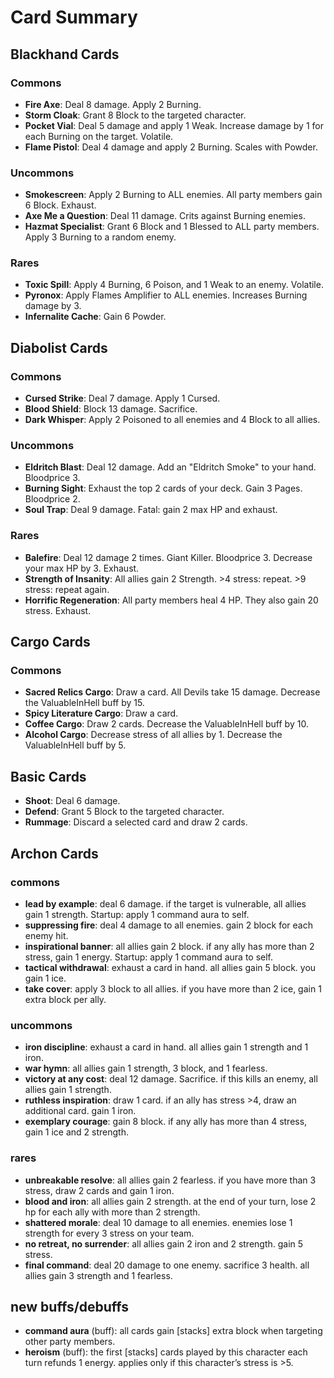 # Card Summary

## Blackhand Cards

### Commons
- **Fire Axe**: Deal 8 damage. Apply 2 Burning.
- **Storm Cloak**: Grant 8 Block to the targeted character.
- **Pocket Vial**: Deal 5 damage and apply 1 Weak. Increase damage by 1 for each Burning on the target. Volatile.
- **Flame Pistol**: Deal 4 damage and apply 2 Burning. Scales with Powder.

### Uncommons
- **Smokescreen**: Apply 2 Burning to ALL enemies. All party members gain 6 Block. Exhaust.
- **Axe Me a Question**: Deal 11 damage. Crits against Burning enemies.
- **Hazmat Specialist**: Grant 6 Block and 1 Blessed to ALL party members. Apply 3 Burning to a random enemy.

### Rares
- **Toxic Spill**: Apply 4 Burning, 6 Poison, and 1 Weak to an enemy. Volatile.
- **Pyronox**: Apply Flames Amplifier to ALL enemies. Increases Burning damage by 3.
- **Infernalite Cache**: Gain 6 Powder.

## Diabolist Cards

### Commons
- **Cursed Strike**: Deal 7 damage. Apply 1 Cursed.
- **Blood Shield**: Block 13 damage. Sacrifice.
- **Dark Whisper**: Apply 2 Poisoned to all enemies and 4 Block to all allies.

### Uncommons
- **Eldritch Blast**: Deal 12 damage. Add an "Eldritch Smoke" to your hand. Bloodprice 3.
- **Burning Sight**: Exhaust the top 2 cards of your deck. Gain 3 Pages. Bloodprice 2.
- **Soul Trap**: Deal 9 damage. Fatal: gain 2 max HP and exhaust.

### Rares
- **Balefire**: Deal 12 damage 2 times. Giant Killer. Bloodprice 3. Decrease your max HP by 3. Exhaust.
- **Strength of Insanity**: All allies gain 2 Strength. >4 stress: repeat. >9 stress: repeat again.
- **Horrific Regeneration**: All party members heal 4 HP. They also gain 20 stress. Exhaust.

## Cargo Cards

### Commons
- **Sacred Relics Cargo**: Draw a card. All Devils take 15 damage. Decrease the ValuableInHell buff by 15.
- **Spicy Literature Cargo**: Draw a card.
- **Coffee Cargo**: Draw 2 cards. Decrease the ValuableInHell buff by 10.
- **Alcohol Cargo**: Decrease stress of all allies by 1. Decrease the ValuableInHell buff by 5.

## Basic Cards

- **Shoot**: Deal 6 damage.
- **Defend**: Grant 5 Block to the targeted character.
- **Rummage**: Discard a selected card and draw 2 cards.

## Archon Cards

### commons
- **lead by example**: deal 6 damage. if the target is vulnerable, all allies gain 1 strength.  Startup: apply 1 command aura to self.
- **suppressing fire**: deal 4 damage to all enemies. gain 2 block for each enemy hit.
- **inspirational banner**: all allies gain 2 block. if any ally has more than 2 stress, gain 1 energy.  Startup: apply 1 command aura to self.
- **tactical withdrawal**: exhaust a card in hand. all allies gain 5 block. you gain 1 ice.
- **take cover**: apply 3 block to all allies. if you have more than 2 ice, gain 1 extra block per ally.

### uncommons
- **iron discipline**: exhaust a card in hand. all allies gain 1 strength and 1 iron.
- **war hymn**: all allies gain 1 strength, 3 block, and 1 fearless.
- **victory at any cost**: deal 12 damage. Sacrifice. if this kills an enemy, all allies gain 1 strength.
- **ruthless inspiration**: draw 1 card. if an ally has stress >4, draw an additional card. gain 1 iron.
- **exemplary courage**: gain 8 block. if any ally has more than 4 stress, gain 1 ice and 2 strength.

### rares
- **unbreakable resolve**: all allies gain 2 fearless. if you have more than 3 stress, draw 2 cards and gain 1 iron.
- **blood and iron**: all allies gain 2 strength. at the end of your turn, lose 2 hp for each ally with more than 2 strength.
- **shattered morale**: deal 10 damage to all enemies. enemies lose 1 strength for every 3 stress on your team.
- **no retreat, no surrender**: all allies gain 2 iron and 2 strength. gain 5 stress.
- **final command**: deal 20 damage to one enemy. sacrifice 3 health. all allies gain 3 strength and 1 fearless.

## new buffs/debuffs

- **command aura** (buff): all cards gain [stacks] extra block when targeting other party members.
- **heroism** (buff): the first [stacks] cards played by this character each turn refunds 1 energy. applies only if this character’s stress is >5.